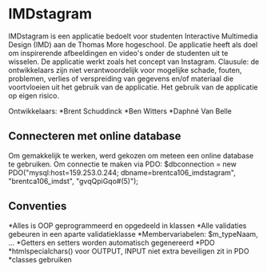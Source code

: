 # IMDstagram
IMDstagram is een applicatie bedoelt voor studenten Interactive Multimedia Design (IMD) aan de Thomas More hogeschool. De applicatie heeft als doel om inspirerende afbeeldingen en video's onder de studenten uit te wisselen. De applicatie werkt zoals het concept van Instagram.
Clausule: de ontwikkelaars zijn niet verantwoordelijk voor mogelijke schade, fouten, problemen, verlies of verspreiding van gegevens en/of materiaal die voortvloeien uit het gebruik van de applicatie. Het gebruik van de applicatie op eigen risico.

Ontwikkelaars:
*Brent Schuddinck
*Ben Witters
*Daphné Van Belle

## Connecteren met online database
Om gemakkelijk te werken, werd gekozen om meteen een online database te gebruiken. Om connectie te maken via PDO:
$dbconnection = new PDO("mysql:host=159.253.0.244; dbname=brentca106_imdstagram", "brentca106_imdst", "gvqQpiGqo#(5)");

## Conventies
*Alles is OOP geprogrammeerd en opgedeeld in klassen
*Alle validaties gebeuren in een aparte validatieklasse
*Membervariabelen: $m_typeNaam, ...
*Getters en setters worden automatisch gegenereerd
*PDO
*htmlspecialchars() voor OUTPUT, INPUT niet extra beveiligen zit in PDO
*classes gebruiken